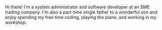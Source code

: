 Hi there! 
I'm a system administrator and software developer at an SME trading company. I'm also a part-time single father to a wonderful son and enjoy spending my free time coding, playing the piano, and working in my workshop.

<!---
nox-corvi/nox-corvi is a ✨ special ✨ repository because its `README.md` (this file) appears on your GitHub profile.
You can click the Preview link to take a look at your changes.
--->
